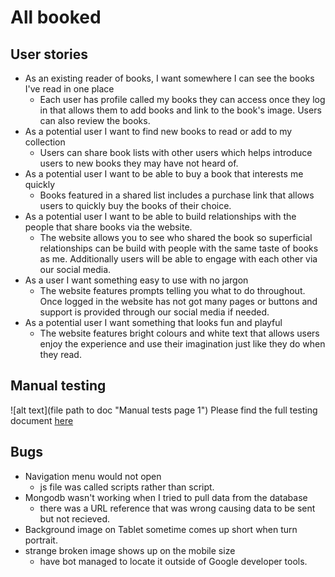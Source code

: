 # All booked
## User stories 
- As an existing reader of books, I want somewhere I can see the books I've read in one place 
    - Each user has profile called my books they can access once they log in that allows them to add books and link to the book's image. Users can also review the books. 
 - As a potential user I want to find new books to read or add to my collection
    - Users can share book lists with other users which helps introduce users to new books they may have not heard of. 
- As a potential user I want to be able to buy a book that interests me quickly
    - Books featured in a shared list includes a purchase link that allows users to quickly buy the books of their choice. 
- As a potential user I want to be able to build relationships with the people that share books via the website. 
    - The website allows you to see who shared the book so superficial relationships can be build with people with the same taste of books as me. Additionally users will be able to engage with each other via our social media. 
- As a user I want something easy to use with no jargon
    - The website features prompts telling you what to do throughout. Once logged in the website has not got many pages or buttons and support is provided through our social media if needed.   
- As a potential user I want something that looks fun and playful
    - The website features bright colours and white text that allows users enjoy the experience and use their imagination just like they do when they read.


## Manual testing 
![alt text](file path to doc "Manual tests page 1")
Please find the full testing document [here](https://1drv.ms/x/s!AiwsYx99ZOMqgtVf8xuCsfA_Rzgajw?e=2DEu3u)

## Bugs
- Navigation menu would not open
    - js file was called scripts rather than script.
- Mongodb wasn't working when I tried to pull data from the database
    - there was a URL reference that was wrong causing data to be sent but not recieved. 
- Background image on Tablet sometime comes up short when turn portrait. 
- strange broken image shows up on the mobile size
    - have bot managed to locate it outside of Google developer tools. 
    